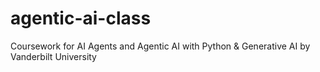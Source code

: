 # agentic-ai-class
Coursework for AI Agents and Agentic AI with Python &amp; Generative AI by Vanderbilt University
